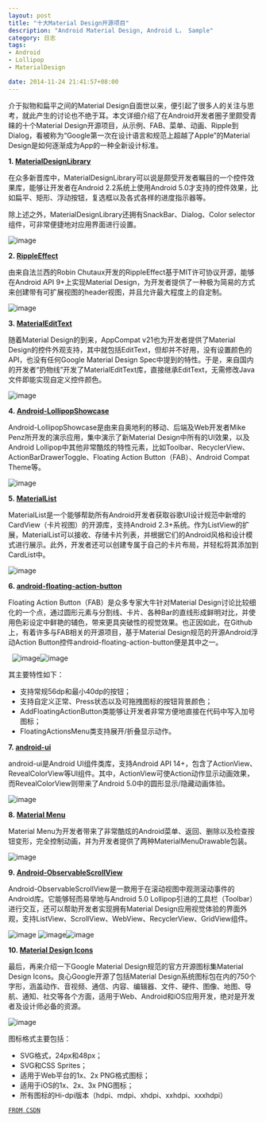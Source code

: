 ```yaml
---
layout: post
title: "十大Material Design开源项目"
description: "Android Material Design, Android L， Sample"
category: 日志
tags: 
- Android
- Lollipop
- MaterialDesign

date: 2014-11-24 21:41:57+08:00
---
```


介于拟物和扁平之间的Material Design自面世以来，便引起了很多人的关注与思考，就此产生的讨论也不绝于耳。本文详细介绍了在Android开发者圈子里颇受青睐的十个Material Design开源项目，从示例、FAB、菜单、动画、Ripple到Dialog，看被称为“Google第一次在设计语言和规范上超越了Apple”的Material Design是如何逐渐成为App的一种全新设计标准。

**1. [MaterialDesignLibrary](https://github.com/navasmdc/MaterialDesignLibrary)**

在众多新晋库中，MaterialDesignLibrary可以说是颇受开发者瞩目的一个控件效果库，能够让开发者在Android 2.2系统上使用Android 5.0才支持的控件效果，比如扁平、矩形、浮动按钮，复选框以及各式各样的进度指示器等。

除上述之外，MaterialDesignLibrary还拥有SnackBar、Dialog、Color selector组件，可非常便捷地对应用界面进行设置。

![image](http://cms.csdnimg.cn/article/201411/21/546e9b100445a_middle.jpg)

**2. [RippleEffect](https://github.com/traex/RippleEffect)**

由来自法兰西的Robin Chutaux开发的RippleEffect基于MIT许可协议开源，能够在Android API 9+上实现Material Design，为开发者提供了一种极为简易的方式来创建带有可扩展视图的header视图，并且允许最大程度上的自定制。

![image](http://cms.csdnimg.cn/article/201411/21/546ea09e7c452_middle.jpg)


**3. [MaterialEditText](https://github.com/rengwuxian/MaterialEditText)**

随着Material Design的到来，AppCompat v21也为开发者提供了Material Design的控件外观支持，其中就包括EditText，但却并不好用，没有设置颜色的API，也没有任何Google Material Design Spec中提到的特性。于是，来自国内的开发者“扔物线”开发了MaterialEditText库，直接继承EditText，无需修改Java文件即能实现自定义控件颜色。

![image](http://cms.csdnimg.cn/article/201411/21/546ea1168a50c_middle.jpg)

**4. [Android-LollipopShowcase](https://github.com/mikepenz/Android-LollipopShowcase)**

Android-LollipopShowcase是由来自奥地利的移动、后端及Web开发者Mike Penz所开发的演示应用，集中演示了新Material Design中所有的UI效果，以及Android Lollipop中其他非常酷炫的特性元素，比如Toolbar、RecyclerView、ActionBarDrawerToggle、Floating Action Button（FAB）、Android Compat Theme等。

![image](http://cms.csdnimg.cn/article/201411/21/546ed8a896530_middle.jpg)

**5. [MaterialList](https://github.com/dexafree/MaterialList)**

MaterialList是一个能够帮助所有Android开发者获取谷歌UI设计规范中新增的CardView（卡片视图）的开源库，支持Android 2.3+系统。作为ListView的扩展，MaterialList可以接收、存储卡片列表，并根据它们的Android风格和设计模式进行展示。此外，开发者还可以创建专属于自己的卡片布局，并轻松将其添加到CardList中。  

![image](http://cms.csdnimg.cn/article/201411/21/546ede74f3033_middle.jpg)  

**6. [android-floating-action-button](https://github.com/futuresimple/android-floating-action-button)**

Floating Action Button（FAB）是众多专家大牛针对Material Design讨论比较细化的一个点，通过圆形元素与分割线、卡片、各种Bar的直线形成鲜明对比，并使用色彩设定中鲜艳的辅色，带来更具突破性的视觉效果。也正因如此，在Github上，有着许多与FAB相关的开源项目，基于Material Design规范的开源Android浮动Action Button控件android-floating-action-button便是其中之一。  

   ![image](http://cms.csdnimg.cn/article/201411/21/546efe7e3a855_middle.jpg?_=33895)![image](http://cms.csdnimg.cn/article/201411/21/546efe84a5da6.jpg)

其主要特性如下：

- 支持常规56dp和最小40dp的按钮；
- 支持自定义正常、Press状态以及可拖拽图标的按钮背景颜色；
- AddFloatingActionButton类能够让开发者非常方便地直接在代码中写入加号图标；
- FloatingActionsMenu类支持展开/折叠显示动作。

**7. [android-ui](https://github.com/markushi/android-ui)**

android-ui是Android UI组件类库，支持Android API 14+，包含了ActionView、RevealColorView等UI组件。其中，ActionView可使Action动作显示动画效果，而RevealColorView则带来了Android 5.0中的圆形显示/隐藏动画体验。  

![image](http://cms.csdnimg.cn/article/201411/21/546f0a7681186.jpg)

**8. [Material Menu](https://github.com/balysv/material-menu)**

Material Menu为开发者带来了非常酷炫的Android菜单、返回、删除以及检查按钮变形，完全控制动画，并为开发者提供了两种MaterialMenuDrawable包装。  

![image](http://cms.csdnimg.cn/article/201411/21/546f0b8672e44.jpg)

**9. [Android-ObservableScrollView](https://github.com/ksoichiro/Android-ObservableScrollView)**

Android-ObservableScrollView是一款用于在滚动视图中观测滚动事件的Android库。它能够轻而易举地与Android 5.0 Lollipop引进的工具栏（Toolbar）进行交互，还可以帮助开发者实现拥有Material Design应用视觉体验的界面外观，支持ListView、ScrollView、WebView、RecyclerView、GridView组件。  

![image](http://cms.csdnimg.cn/article/201411/21/546ef6d6abfcd.jpg) ![image](http://cms.csdnimg.cn/article/201411/21/546ef6e476b55.jpg)![image](http://cms.csdnimg.cn/article/201411/21/546ef6eea211e.jpg)


**10. [Material Design Icons](https://github.com/google/material-design-icons)**  

最后，再来介绍一下Google Material Design规范的官方开源图标集Material Design Icons。良心Google开源了包括Material Design系统图标包在内的750个字形，涵盖动作、音视频、通信、内容、编辑器、文件、硬件、图像、地图、导航、通知、社交等各个方面，适用于Web、Android和iOS应用开发，绝对是开发者及设计师必备的资源。

![image](http://cms.csdnimg.cn/article/201411/21/546ef31fa0f7e_middle.jpg)

图标格式主要包括： 

- SVG格式，24px和48px；
- SVG和CSS Sprites；
- 适用于Web平台的1x、2x PNG格式图标；
- 适用于iOS的1x、2x、3x PNG图标；
- 所有图标的Hi-dpi版本（hdpi、mdpi、xhdpi、xxhdpi、xxxhdpi）

[`FROM CSDN`](http://www.csdn.net/article/2014-11-21/2822753-material-design-libs/2)